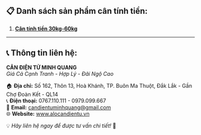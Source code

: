 ## 📋 Danh sách sản phẩm cân tính tiền:

1. [**Cân tính tiền 30kg-60kg**](https://alocandientu.vn/san-pham/can-tinh-tien)

---

## 📞 Thông tin liên hệ:

**CÂN ĐIỆN TỬ MINH QUANG**  
*Giá Cả Cạnh Tranh - Hợp Lý - Đãi Ngộ Cao*

🏠 **Địa chỉ:** Số 162, Thôn 13, Hoà Khánh, TP. Buôn Ma Thuột, Đắk Lắk - Gần Chợ Đoàn Kết - QL14  
📞 **Điện thoại:** 0767.110.111 - 0979.099.667  
📧 **Email:** candientuminhquang@gmail.com  
🌐 **Website:** www.alocandientu.vn

💡 *Hãy liên hệ ngay để được tư vấn chi tiết!* 🚀


